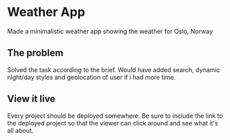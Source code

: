 # Weather App

Made a minimalistic weather app showing the weather for Oslo, Norway

## The problem

Solved the task according to the brief.
Would have added search, dynamic night/day styles and geolocation of user if i had more time.

## View it live

Every project should be deployed somewhere. Be sure to include the link to the deployed project so that the viewer can click around and see what it's all about.
